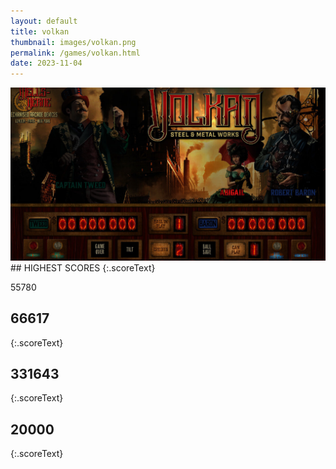 ```yaml
---
layout: default
title: volkan
thumbnail: images/volkan.png
permalink: /games/volkan.html
date: 2023-11-04
---
```


<img src="../images/volkan.png" class="gameThumbnail img-fluid mx-auto align-middle">
## HIGHEST SCORES
{:.scoreText}

55780

## 66617
{:.scoreText}


## 331643
{:.scoreText}


## 20000
{:.scoreText}


